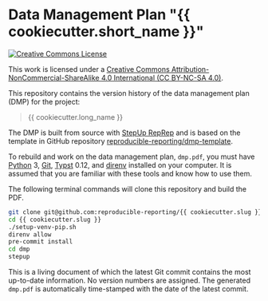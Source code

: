 # Data Management Plan "{{ cookiecutter.short_name }}"

[![Creative Commons License](https://i.creativecommons.org/l/by-nc-sa/4.0/88x31.png)](http://creativecommons.org/licenses/by-nc-sa/4.0/)

This work is licensed under a [Creative Commons Attribution-NonCommercial-ShareAlike 4.0 International (CC BY-NC-SA 4.0)](http://creativecommons.org/licenses/by-nc-sa/4.0/).

This repository contains the version history of the data management plan (DMP) for the project:

> {{ cookiecutter.long_name }}

The DMP is built from source with
[StepUp RepRep](https://reproducible-reporting.github.io/stepup-reprep/)
and is based on the template in GitHub repository
[reproducible-reporting/dmp-template](https://github.com/reproducible-reporting/dmp-template).

To rebuild and work on the data management plan, `dmp.pdf`, you must have
[Python](https://www.python.org/) 3,
[Git](https://git-scm.com/),
[Typst](https://github.com/typst/typst) 0.12,
and [direnv](https://direnv.net/)
installed on your computer.
It is assumed that you are familiar with these tools and know how to use them.

The following terminal commands will clone this repository and build the PDF.

```bash
git clone git@github.com:reproducible-reporting/{{ cookiecutter.slug }}.git
cd {{ cookiecutter.slug }}
./setup-venv-pip.sh
direnv allow
pre-commit install
cd dmp
stepup
```

This is a living document of which the latest Git commit contains the most up-to-date information.
No version numbers are assigned.
The generated `dmp.pdf` is automatically time-stamped with the date of the latest commit.
